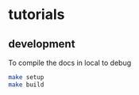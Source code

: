 # tutorials

## development

To compile the docs in local to debug

```bash
make setup
make build
```

